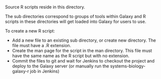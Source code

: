 Source R scripts reside in this directory.

The sub directories correspond to groups of tools within Galaxy and R scripts in these directories will get loaded into Galaxy for users to use.

To create a new R script:

* Add a new file to an existing sub directory, or create new directory. The file must have a .R extension.
* Create the man page for the script in the man directory. This file must have the same name as the R script but with no extension.
* Commit the files to git and wait for Jenkins to checkout the project and deploy to the Galaxy server (or manually run the systems-biology-galaxy-r job in Jenkins)
